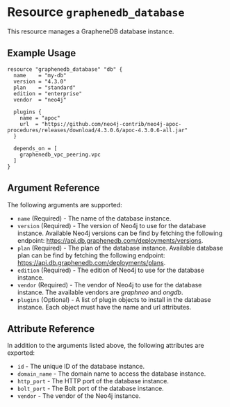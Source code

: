 # Resource `graphenedb_database`

This resource manages a GrapheneDB database instance.

## Example Usage

```hcl
resource "graphenedb_database" "db" {
  name    = "my-db"
  version = "4.3.0"
  plan    = "standard"
  edition = "enterprise"
  vendor  = "neo4j"

  plugins {
    name = "apoc"
    url  = "https://github.com/neo4j-contrib/neo4j-apoc-procedures/releases/download/4.3.0.6/apoc-4.3.0.6-all.jar"
  }

  depends_on = [
    graphenedb_vpc_peering.vpc
  ]
}
```

## Argument Reference

The following arguments are supported:

- `name` (Required) - The name of the database instance.
- `version` (Required) - The version of Neo4j to use for the database instance. Available Neo4j versions can be find by fetching the following endpoint: https://api.db.graphenedb.com/deployments/versions.
- `plan` (Required) - The plan of the database instance. Available database plan can be find by fetching the following endpoint: https://api.db.graphenedb.com/deployments/plans.
- `edition` (Required) - The edition of Neo4j to use for the database instance.
- `vendor` (Required) - The vendor of Neo4j to use for the database instance. The available vendors are _graphneo_ and _ongdb_.
- `plugins` (Optional) - A list of plugin objects to install in the database instance. Each object must have the name and url attributes.

## Attribute Reference

In addition to the arguments listed above, the following attributes are exported:

- `id` - The unique ID of the database instance.
- `domain_name` - The domain name to access the database instance.
- `http_port` - The HTTP port of the database instance.
- `bolt_port` - The Bolt port of the database instance.
- `vendor` - The vendor of the Neo4j instance.
